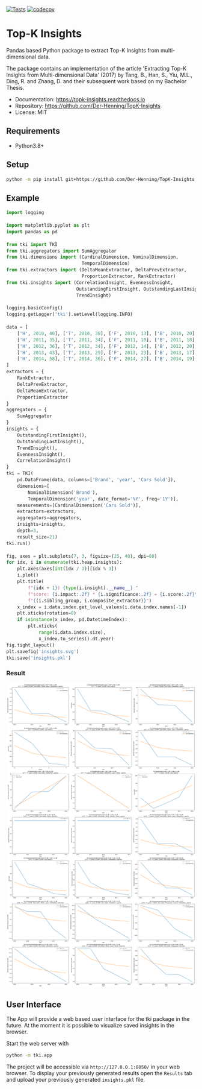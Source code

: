 [![Tests](https://github.com/Der-Henning/TopK-Insights/actions/workflows/tests.yml/badge.svg)](https://github.com/Der-Henning/TopK-Insights/actions/workflows/tests.yml)
[![codecov](https://codecov.io/github/Der-Henning/TopK-Insights/branch/main/graph/badge.svg?token=UhCvn9aoVm)](https://codecov.io/github/Der-Henning/TopK-Insights)

# Top-K Insights

Pandas based Python package to extract Top-K Insights from multi-dimensional data.

The package contains an implementation of the article 'Extracting Top-K Insights from Multi-dimensional Data' (2017) by Tang, B., Han, S., Yiu, M.L., Ding, R. and Zhang, D. and their subsequent work based on my Bachelor Thesis.

- Documentation: https://topk-insights.readthedocs.io
- Repository: https://github.com/Der-Henning/TopK-Insights
- License: MIT

## Requirements

- Python3.8+

## Setup

````bash
python -m pip install git+https://github.com/Der-Henning/TopK-Insights
````

## Example

````Python
import logging

import matplotlib.pyplot as plt
import pandas as pd

from tki import TKI
from tki.aggregators import SumAggregator
from tki.dimensions import (CardinalDimension, NominalDimension,
                            TemporalDimension)
from tki.extractors import (DeltaMeanExtractor, DeltaPrevExtractor,
                            ProportionExtractor, RankExtractor)
from tki.insights import (CorrelationInsight, EvennessInsight,
                          OutstandingFirstInsight, OutstandingLastInsight,
                          TrendInsight)

logging.basicConfig()
logging.getLogger('tki').setLevel(logging.INFO)

data = [
    ['H', 2010, 40], ['T', 2010, 38], ['F', 2010, 13], ['B', 2010, 20],
    ['H', 2011, 35], ['T', 2011, 34], ['F', 2011, 10], ['B', 2011, 18],
    ['H', 2012, 36], ['T', 2012, 34], ['F', 2012, 14], ['B', 2012, 20],
    ['H', 2013, 43], ['T', 2013, 29], ['F', 2013, 23], ['B', 2013, 17],
    ['H', 2014, 58], ['T', 2014, 36], ['F', 2014, 27], ['B', 2014, 19]
]
extractors = {
    RankExtractor,
    DeltaPrevExtractor,
    DeltaMeanExtractor,
    ProportionExtractor
}
aggregators = {
    SumAggregator
}
insights = {
    OutstandingFirstInsight(),
    OutstandingLastInsight(),
    TrendInsight(),
    EvennessInsight(),
    CorrelationInsight()
}
tki = TKI(
    pd.DataFrame(data, columns=['Brand', 'year', 'Cars Sold']),
    dimensions=[
        NominalDimension('Brand'),
        TemporalDimension('year', date_format='%Y', freq='1Y')],
    measurements=[CardinalDimension('Cars Sold')],
    extractors=extractors,
    aggregators=aggregators,
    insights=insights,
    depth=3,
    result_size=21)
tki.run()

fig, axes = plt.subplots(7, 3, figsize=(25, 40), dpi=80)
for idx, i in enumerate(tki.heap.insights):
    plt.axes(axes[int(idx / 3)][idx % 3])
    i.plot()
    plt.title(
        f"{idx + 1}) {type(i.insight).__name__} "
        f"score: {i.impact:.2f} * {i.significance:.2f} = {i.score:.2f}\n"
        f"{(i.sibling_group, i.composite_extractor)}")
    x_index = i.data.index.get_level_values(i.data.index.names[-1])
    plt.xticks(rotation=0)
    if isinstance(x_index, pd.DatetimeIndex):
        plt.xticks(
            range(i.data.index.size),
            x_index.to_series().dt.year)
fig.tight_layout()
plt.savefig('insights.svg')
tki.save('insights.pkl')
````

### Result

![Insights](./insights.svg)

## User Interface

The App will provide a web based user interface for the tki package in the future.
At the moment it is possible to visualize saved insights in the browser.

Start the web server with

````bash
python -m tki.app
````

The project will be accessible via `http://127.0.0.1:8050/` in your web browser.
To display your previously generated results open the `Results` tab and upload your previously generated `insights.pkl` file.
